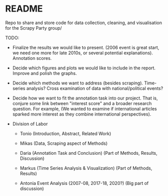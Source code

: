 # README
Repo to share and store code for data collection, cleaning, and visualisation for the Scrapy Party group/


TODO: 
- Finalize the results we would like to present. (2006 event is great start, we need one more for late 2010s, or several potential explanations). Annotation scores.

- Decide which figures and plots we would like to include in the report. Improve and polish the graphs.

- Decide which methods we want to address (besides scraping). Time-series analysis? Cross examination of data with national/political events?

- Decide how we want to fit the annotation task into our project. That is, conjure some link between "interest score" and a broader research question. For example, (We wanted to examine if international articles sparked more interest as they combine international perspectives).

- Division of Labor

	- Tonio (Introduction, Abstract, Related Work)

	- Mikas (Data, Scraping aspect of Methods)
	
	- Daria (Annotation Task and Conclusion) (Part of Methods, Results, Discussion)

	- Markus (Time Series Analysis & Visualization) (Part of Methods, Results)

	- Antonia Event Analysis (2007-08, 2017-18, 2020?) (Big part of discussion)

